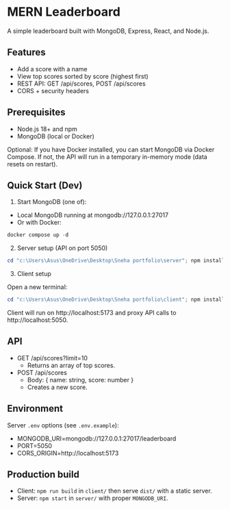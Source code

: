 # MERN Leaderboard

A simple leaderboard built with MongoDB, Express, React, and Node.js.

## Features

- Add a score with a name
- View top scores sorted by score (highest first)
- REST API: GET /api/scores, POST /api/scores
- CORS + security headers

## Prerequisites

- Node.js 18+ and npm
- MongoDB (local or Docker)

Optional: If you have Docker installed, you can start MongoDB via Docker Compose. If not, the API will run in a temporary in-memory mode (data resets on restart).

## Quick Start (Dev)

1) Start MongoDB (one of):

- Local MongoDB running at mongodb://127.0.0.1:27017
- Or with Docker:

```powershell
docker compose up -d
```

2) Server setup (API on port 5050)

```powershell
cd "c:\Users\Asus\OneDrive\Desktop\Sneha portfolio\server"; npm install; if (!(Test-Path .env)) { copy .env.example .env }; $env:PORT='5050'; npm run dev
```

3) Client setup

Open a new terminal:

```powershell
cd "c:\Users\Asus\OneDrive\Desktop\Sneha portfolio\client"; npm install; npm run dev
```

Client will run on http://localhost:5173 and proxy API calls to http://localhost:5050.

## API

- GET /api/scores?limit=10
  - Returns an array of top scores.
- POST /api/scores
  - Body: { name: string, score: number }
  - Creates a new score.

## Environment

Server `.env` options (see `.env.example`):

- MONGODB_URI=mongodb://127.0.0.1:27017/leaderboard
- PORT=5050
- CORS_ORIGIN=http://localhost:5173

## Production build

- Client: `npm run build` in `client/` then serve `dist/` with a static server.
- Server: `npm start` in `server/` with proper `MONGODB_URI`.
